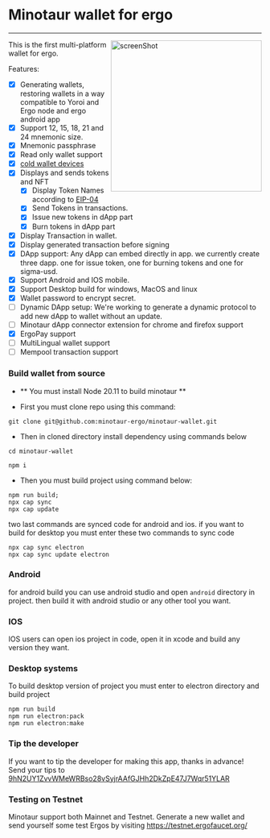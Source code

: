 # Minotaur wallet for ergo

---

<img src="https://github.com/minotaur-ergo/minotaur-wallet/blob/dev/images/screen.png" align="right"  width="300" alt="screenShot" title="ScreenShot">

This is the first multi-platform wallet for ergo.


Features:

- [x] Generating wallets, restoring wallets in a way compatible to Yoroi and Ergo node and ergo android app
- [x] Support 12, 15, 18, 21 and 24 mnemonic size.
- [x] Mnemonic passphrase
- [x] Read only wallet support
- [x] [cold wallet devices](https://github.com/ergoplatform/ergo-wallet-app/wiki/Cold-wallet)
- [x] Displays and sends tokens and NFT
  - [x] Display Token Names according to [EIP-04](https://github.com/ergoplatform/eips/blob/master/eip-0004.md)
  - [x] Send Tokens in transactions.
  - [x] Issue new tokens in dApp part
  - [x] Burn tokens in dApp part
- [x] Display Transaction in wallet.
- [x] Display generated transaction before signing
- [x] DApp support: Any dApp can embed directly in app. we currently create three dapp. one for issue token, one for burning tokens and one for sigma-usd.
- [x] Support Android and IOS mobile.
- [x] Support Desktop build for windows, MacOS and linux
- [x] Wallet password to encrypt secret.
- [ ] Dynamic DApp setup: We're working to generate a dynamic protocol to add new dApp to wallet without an update.
- [ ] Minotaur dApp connector extension for chrome and firefox support
- [x] ErgoPay support
- [ ] MultiLingual wallet support
- [ ] Mempool transaction support

[comment]: <> (You need at least Android 7 or iOS 13 to run Ergo Wallet.)

[comment]: <> (Visit the [Ergo Discord]&#40;https://discord.gg/kj7s7nb&#41; to give feedback.)

### Build wallet from source

- ** You must install Node 20.11 to build minotaur **

- First you must clone repo using this command:

```
git clone git@github.com:minotaur-ergo/minotaur-wallet.git
```

- Then in cloned directory install dependency using commands below

```
cd minotaur-wallet

npm i
```

- Then you must build project using command below:

```
npm run build;
npx cap sync
npx cap update
```

two last commands are synced code for android and ios. if you want to build for desktop you must enter these two commands to sync code

```
npx cap sync electron
npx cap sync update electron
```

### Android

for android build you can use android studio and open `android` directory in project. then build it with android studio or any other tool you want.

### IOS

IOS users can open ios project in code, open it in xcode and build any version they want.

### Desktop systems

To build desktop version of project you must enter to electron directory and build project

```
npm run build
npm run electron:pack
npm run electron:make
```

### Tip the developer

If you want to tip the developer for making this app, thanks in advance! Send your tips to
[9hN2UY1ZvvWMeWRBso28vSyjrAAfGJHh2DkZpE47J7Wqr51YLAR](https://explorer.ergoplatform.com/payment-request?address=9hN2UY1ZvvWMeWRBso28vSyjrAAfGJHh2DkZpE47J7Wqr51YLAR&amount=0&description=)

### Testing on Testnet

Minotaur support both Mainnet and Testnet. Generate a new wallet and send
yourself some test Ergos by visiting https://testnet.ergofaucet.org/
